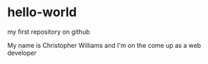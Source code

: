 hello-world
===========

my first repository on github

My name is Christopher Williams and I'm on the come up as a web developer
